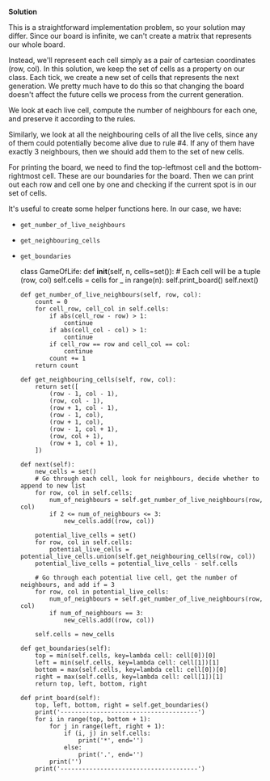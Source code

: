 **Solution**

This is a straightforward implementation problem, so your solution may differ. Since our board is infinite, we can't create a matrix that represents our whole board.

Instead, we'll represent each cell simply as a pair of cartesian coordinates (row, col). In this solution, we keep the set of cells as a property on our class. Each tick, we create a new set of cells that represents the next generation. We pretty much have to do this so that changing the board doesn't affect the future cells we process from the current generation.

We look at each live cell, compute the number of neighbours for each one, and preserve it according to the rules.

Similarly, we look at all the neighbouring cells of all the live cells, since any of them could potentially become alive due to rule #4. If any of them have exactly 3 neighbours, then we should add them to the set of new cells.

For printing the board, we need to find the top-leftmost cell and the bottom-rightmost cell. These are our boundaries for the board. Then we can print out each row and cell one by one and checking if the current spot is in our set of cells.

It's useful to create some helper functions here. In our case, we have:

*   `get_number_of_live_neighbours`
*   `get_neighbouring_cells`
*   `get_boundaries`

    class GameOfLife:
        def __init__(self, n, cells=set()):
            # Each cell will be a tuple (row, col)
            self.cells = cells
            for _ in range(n):
                self.print_board()
                self.next()
    
        def get_number_of_live_neighbours(self, row, col):
            count = 0
            for cell_row, cell_col in self.cells:
                if abs(cell_row - row) > 1:
                    continue
                if abs(cell_col - col) > 1:
                    continue
                if cell_row == row and cell_col == col:
                    continue
                count += 1
            return count
    
        def get_neighbouring_cells(self, row, col):
            return set([
                (row - 1, col - 1),
                (row, col - 1),
                (row + 1, col - 1),
                (row - 1, col),
                (row + 1, col),
                (row - 1, col + 1),
                (row, col + 1),
                (row + 1, col + 1),
            ])
    
        def next(self):
            new_cells = set()
            # Go through each cell, look for neighbours, decide whether to append to new list
            for row, col in self.cells:
                num_of_neighbours = self.get_number_of_live_neighbours(row, col)
                if 2 <= num_of_neighbours <= 3:
                    new_cells.add((row, col))
    
            potential_live_cells = set()
            for row, col in self.cells:
                potential_live_cells = potential_live_cells.union(self.get_neighbouring_cells(row, col))
            potential_live_cells = potential_live_cells - self.cells
    
            # Go through each potential live cell, get the number of neighbours, and add if = 3
            for row, col in potential_live_cells:
                num_of_neighbours = self.get_number_of_live_neighbours(row, col)
                if num_of_neighbours == 3:
                    new_cells.add((row, col))
    
            self.cells = new_cells
    
        def get_boundaries(self):
            top = min(self.cells, key=lambda cell: cell[0])[0]
            left = min(self.cells, key=lambda cell: cell[1])[1]
            bottom = max(self.cells, key=lambda cell: cell[0])[0]
            right = max(self.cells, key=lambda cell: cell[1])[1]
            return top, left, bottom, right
    
        def print_board(self):
            top, left, bottom, right = self.get_boundaries()
            print('--------------------------------------')
            for i in range(top, bottom + 1):
                for j in range(left, right + 1):
                    if (i, j) in self.cells:
                        print('*', end='')
                    else:
                        print('.', end='')
                print('')
            print('--------------------------------------')
    